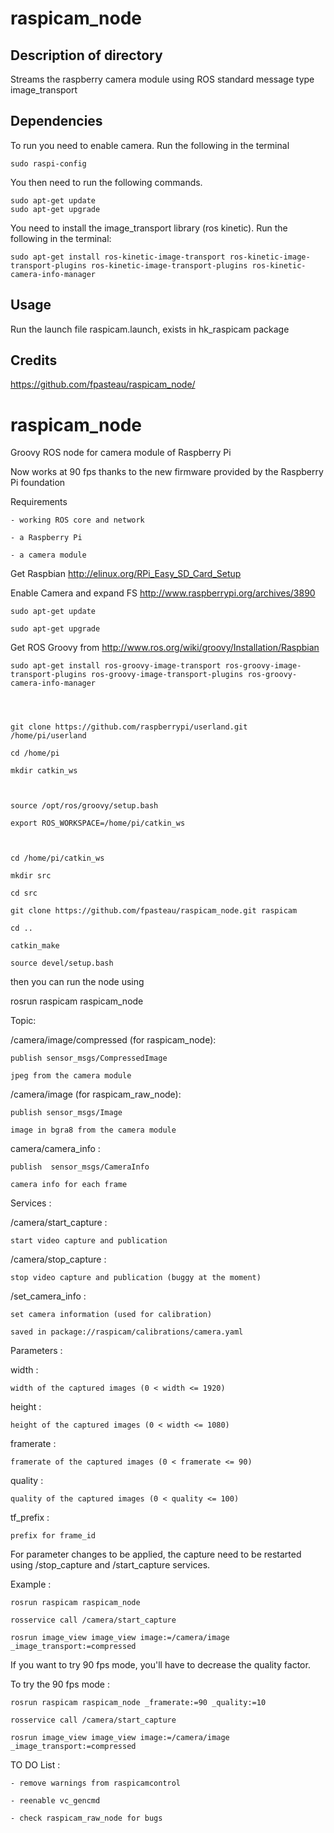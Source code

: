 raspicam_node
=============

## Description of directory
Streams the raspberry camera module using ROS standard message type image_transport


## Dependencies
 To run you need to enable camera.
 Run the following in the terminal
 	
 	sudo raspi-config
 
 You then need to run the following commands.
 
    sudo apt-get update
 	sudo apt-get upgrade

 You need to install the image_transport library (ros kinetic).
 Run the following in the terminal:
 	
 	sudo apt-get install ros-kinetic-image-transport ros-kinetic-image-transport-plugins ros-kinetic-image-transport-plugins ros-kinetic-camera-info-manager


## Usage
Run the launch file raspicam.launch, exists in hk_raspicam package


## Credits
https://github.com/fpasteau/raspicam_node/


raspicam_node
=============

Groovy ROS node for camera module of Raspberry Pi

Now works at 90 fps thanks to the new firmware provided by the Raspberry Pi foundation



Requirements

	- working ROS core and network

	- a Raspberry Pi

	- a camera module 





Get Raspbian http://elinux.org/RPi_Easy_SD_Card_Setup





Enable Camera and expand FS http://www.raspberrypi.org/archives/3890


	sudo apt-get update

	sudo apt-get upgrade


Get ROS Groovy from http://www.ros.org/wiki/groovy/Installation/Raspbian



	sudo apt-get install ros-groovy-image-transport ros-groovy-image-transport-plugins ros-groovy-image-transport-plugins ros-groovy-camera-info-manager




	git clone https://github.com/raspberrypi/userland.git /home/pi/userland

	cd /home/pi

	mkdir catkin_ws



	source /opt/ros/groovy/setup.bash

	export ROS_WORKSPACE=/home/pi/catkin_ws



	cd /home/pi/catkin_ws

	mkdir src

	cd src

	git clone https://github.com/fpasteau/raspicam_node.git raspicam

	cd ..

	catkin_make

	source devel/setup.bash

then you can run the node using

rosrun raspicam raspicam_node



Topic:

/camera/image/compressed (for raspicam_node):

	publish sensor_msgs/CompressedImage

	jpeg from the camera module
	
/camera/image (for raspicam_raw_node):

	publish sensor_msgs/Image

	image in bgra8 from the camera module

camera/camera_info :

	publish  sensor_msgs/CameraInfo

	camera info for each frame



Services :

/camera/start_capture :

	start video capture and publication



/camera/stop_capture :

	stop video capture and publication (buggy at the moment)

/set_camera_info :

	set camera information (used for calibration)

	saved in package://raspicam/calibrations/camera.yaml


Parameters :

width :

	width of the captured images (0 < width <= 1920)

height : 

	height of the captured images (0 < width <= 1080)

framerate :

	framerate of the captured images (0 < framerate <= 90)

quality :

	quality of the captured images (0 < quality <= 100)

tf_prefix :

	prefix for frame_id



For parameter changes to be applied, the capture need to be restarted using /stop_capture and /start_capture services.


Example :

	rosrun raspicam raspicam_node

	rosservice call /camera/start_capture

	rosrun image_view image_view image:=/camera/image _image_transport:=compressed

If you want to try 90 fps mode, you'll have to decrease the quality factor.

To try the 90 fps mode :

	rosrun raspicam raspicam_node _framerate:=90 _quality:=10

	rosservice call /camera/start_capture

	rosrun image_view image_view image:=/camera/image _image_transport:=compressed


TO DO List :

	- remove warnings from raspicamcontrol

	- reenable vc_gencmd
	
	- check raspicam_raw_node for bugs



